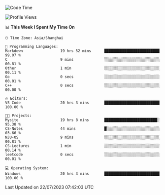 <!--START_SECTION:waka-->
![Code Time](http://img.shields.io/badge/Code%20Time-1%2C061%20hrs%203%20mins-blue)

![Profile Views](http://img.shields.io/badge/Profile%20Views-3-blue)

📊 **This Week I Spent My Time On** 

```text
🕑︎ Time Zone: Asia/Shanghai

💬 Programming Languages: 
Markdown                 19 hrs 52 mins      █████████████████████████   99.07 % 
C                        9 mins              ░░░░░░░░░░░░░░░░░░░░░░░░░   00.81 % 
Other                    1 min               ░░░░░░░░░░░░░░░░░░░░░░░░░   00.11 % 
Go                       0 secs              ░░░░░░░░░░░░░░░░░░░░░░░░░   00.01 % 
C++                      0 secs              ░░░░░░░░░░░░░░░░░░░░░░░░░   00.00 % 

🔥 Editors: 
VS Code                  20 hrs 3 mins       █████████████████████████   100.00 % 

🐱‍💻 Projects: 
Mysite                   19 hrs 8 mins       ████████████████████████░   95.38 % 
CS-Notes                 44 mins             █░░░░░░░░░░░░░░░░░░░░░░░░   03.66 % 
NJU-OS                   9 mins              ░░░░░░░░░░░░░░░░░░░░░░░░░   00.81 % 
CS-Lectures              1 min               ░░░░░░░░░░░░░░░░░░░░░░░░░   00.14 % 
leetcode                 0 secs              ░░░░░░░░░░░░░░░░░░░░░░░░░   00.01 % 

💻 Operating System: 
Windows                  20 hrs 3 mins       █████████████████████████   100.00 % 
```


 Last Updated on 22/07/2023 07:42:03 UTC
<!--END_SECTION:waka-->